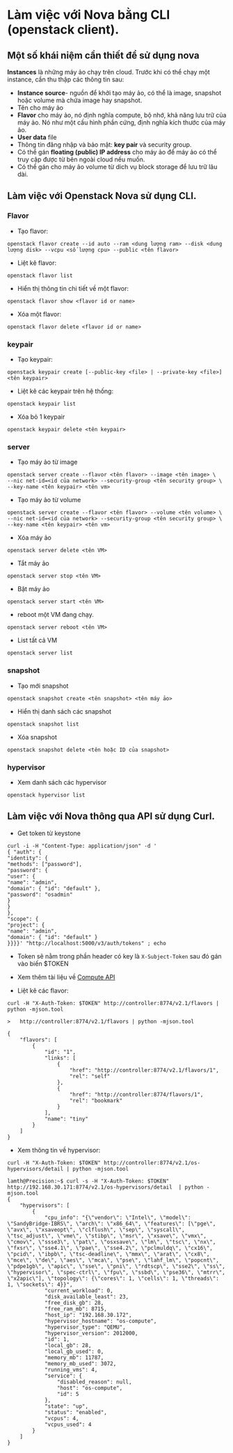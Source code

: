 # Làm việc với Nova bằng CLI (openstack client).


## Một số khái niệm cần thiết để sử dụng nova

**Instances** là những máy ảo chạy trên cloud. 
Trước khi có thể chạy một instance, cần thu thập các thông tin sau:
- **Instance source**- nguồn để khởi tạo máy ảo, có thể là image, snapshot hoặc volume mà chứa image hay snapshot.
- Tên cho máy ảo
- **Flavor** cho máy ảo, nó định nghĩa compute, bộ nhớ, khả năng lưu trữ của máy ảo. Nó như một cấu hình phần cứng, định nghĩa kích thước của máy ảo.
- **User data** file
- Thông tin đăng nhập và bảo mật: **key pair** và security group.
- Có thể gán **floating (public) IP address** cho máy ảo để máy ảo có thể truy cập được từ bên ngoài cloud nếu muốn.
- Có thể gán cho máy ảo volume từ dich vụ block storage để lưu trữ lâu dài.



## Làm việc với Openstack Nova sử dụng CLI.
### Flavor
- Tạo flavor: 
```
openstack flavor create --id auto --ram <dung lượng ram> --disk <dung lượng disk> --vcpu <số lượng cpu> --public <tên flavor>
```
- Liệt kê flavor:
```
openstack flavor list
```
- Hiển thị thông tin chi tiết về một flavor:
```
openstack flavor show <flavor id or name>
```
- Xóa một flavor:
```
openstack flavor delete <flavor id or name>
```
### keypair
- Tạo keypair:
```
openstack keypair create [--public-key <file> | --private-key <file>]  <tên keypair>
```
- Liệt kê các keypair trên hệ thống:
```
openstack keypair list
```
-   Xóa bỏ 1 keypair
```
openstack keypair delete <tên keypair>
```
### server 
-   Tạo máy ảo từ image
```
openstack server create --flavor <tên flavor> --image <tên image> \
--nic net-id=<id của network> --security-group <tên security group> \
--key-name <tên keypair> <tên vm>
```
-   Tạo máy ảo từ volume
```
openstack server create --flavor <tên flavor> --volume <tên volume> \
--nic net-id=<id của network> --security-group <tên security group> \
--key-name <tên keypair> <tên vm>
```
-   Xóa máy ảo
```
openstack server delete <tên VM>
```
-   Tắt máy ảo
```
openstack server stop <tên VM>
```
-   Bật máy ảo
```
openstack server start <tên VM>
```
-   reboot một VM đang chạy.
```
openstack server reboot <tên VM>
```
-   List tất cả VM
```
openstack server list
```

### snapshot
-   Tạo mới snapshot
```
openstack snapshot create <tên snapshot> <tên máy ảo>
```
-   Hiển thị danh sách các snapshot
```
openstack snapshot list
```
-   Xóa snapshot
```
openstack snapshot delete <tên hoặc ID của snapshot>
```
### hypervisor
-   Xem danh sách các hypervisor
```
openstack hypervisor list
```

## Làm việc với Nova thông qua API sử dụng Curl.
- Get token từ keystone
```
curl -i -H "Content-Type: application/json" -d '
{ "auth": {
"identity": {
"methods": ["password"],
"password": {
"user": {
"name": "admin",
"domain": { "id": "default" },
"password": "osadmin"
}
}
},
"scope": {
"project": {
"name": "admin",
"domain": { "id": "default" }
}}}}' "http://localhost:5000/v3/auth/tokens" ; echo
```
- Token sẽ nằm trong phần header có key là `X-Subject-Token` sau đó gán vào biến $TOKEN

- Xem thêm tài liệu về [Compute API](https://docs.openstack.org/api-ref/compute/)

- Liệt kê các flavor:
```
curl -H "X-Auth-Token: $TOKEN" http://controller:8774/v2.1/flavors | python -mjson.tool
```
```
>   http://controller:8774/v2.1/flavors | python -mjson.tool

{
    "flavors": [
        {
            "id": "1",
            "links": [
                {
                    "href": "http://controller:8774/v2.1/flavors/1",
                    "rel": "self"
                },
                {
                    "href": "http://controller:8774/flavors/1",
                    "rel": "bookmark"
                }
            ],
            "name": "tiny"
        }
    ]
}
```
- Xem thông tin về hypervisor:
```
curl -H "X-Auth-Token: $TOKEN" http://controller:8774/v2.1/os-hypervisors/detail | python -mjson.tool
```
```
lamth@Precision:~$ curl -s -H "X-Auth-Token: $TOKEN" http://192.168.30.171:8774/v2.1/os-hypervisors/detail  | python -mjson.tool
{
    "hypervisors": [
        {
            "cpu_info": "{\"vendor\": \"Intel\", \"model\": \"SandyBridge-IBRS\", \"arch\": \"x86_64\", \"features\": [\"pge\", \"avx\", \"xsaveopt\", \"clflush\", \"sep\", \"syscall\", \"tsc_adjust\", \"vme\", \"stibp\", \"msr\", \"xsave\", \"vmx\", \"cmov\", \"ssse3\", \"pat\", \"osxsave\", \"lm\", \"tsc\", \"nx\", \"fxsr\", \"sse4.1\", \"pae\", \"sse4.2\", \"pclmuldq\", \"cx16\", \"pcid\", \"ibpb\", \"tsc-deadline\", \"mmx\", \"arat\", \"cx8\", \"mce\", \"de\", \"aes\", \"mca\", \"pse\", \"lahf_lm\", \"popcnt\", \"pdpe1gb\", \"apic\", \"sse\", \"pni\", \"rdtscp\", \"sse2\", \"ss\", \"hypervisor\", \"spec-ctrl\", \"fpu\", \"ssbd\", \"pse36\", \"mtrr\", \"x2apic\"], \"topology\": {\"cores\": 1, \"cells\": 1, \"threads\": 1, \"sockets\": 4}}",
            "current_workload": 0,
            "disk_available_least": 23,
            "free_disk_gb": 28,
            "free_ram_mb": 8715,
            "host_ip": "192.168.30.172",
            "hypervisor_hostname": "os-compute",
            "hypervisor_type": "QEMU",
            "hypervisor_version": 2012000,
            "id": 1,
            "local_gb": 28,
            "local_gb_used": 0,
            "memory_mb": 11787,
            "memory_mb_used": 3072,
            "running_vms": 4,
            "service": {
                "disabled_reason": null,
                "host": "os-compute",
                "id": 5
            },
            "state": "up",
            "status": "enabled",
            "vcpus": 4,
            "vcpus_used": 4
        }
    ]
}

```
